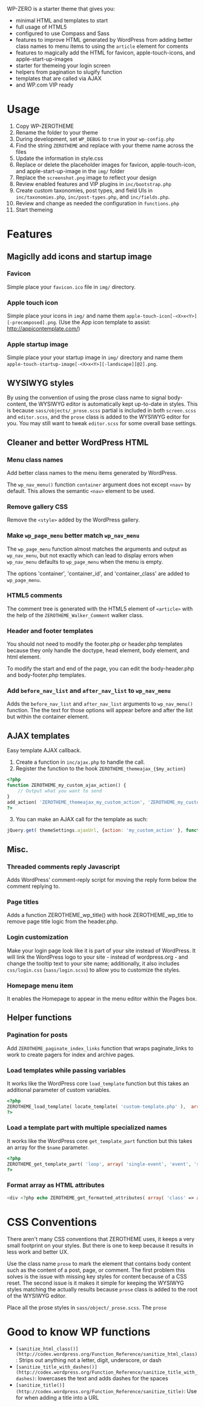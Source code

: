 
WP-ZERO is a starter theme that gives you:

* minimal HTML and templates to start
* full usage of HTML5
* configured to use Compass and Sass
* features to improve HTML generated by WordPress from adding better class names to menu items to using the ```article``` element for coments
* features to magically add the HTML for favicon, apple-touch-icons, and apple-start-up-images
* starter for themeing your login screen
* helpers from pagination to slugify function
* templates that are called via AJAX
* and WP.com VIP ready 

# Usage #

1. Copy WP-ZEROTHEME
2. Rename the folder to your theme
3. During development, set ```WP_DEBUG``` to ```true``` in your ```wp-config.php```
3. Find the string ```ZEROTHEME``` and replace with your theme name across the files
4. Update the information in style.css
5. Replace or delete the placeholder images for favicon, apple-touch-icon, and apple-start-up-image in the ```img/``` folder
6. Replace the ```screenshot.png``` image to reflect your design
7. Review enabled features and VIP plugins in ```inc/bootstrap.php```
8. Create custom taxonomies, post types, and field UIs in ```inc/taxonomies.php```, ```inc/post-types.php```, and ```inc/fields.php```.
9. Review and change as needed the configuration in ```functions.php```
10. Start themeing

# Features #

## Magiclly add icons and startup image ##

### Favicon ###
Simple place your ```favicon.ico``` file in ```img/``` directory.

### Apple touch icon ###
Simple place your icons in ```img/``` and name them ```apple-touch-icon[-<X>x<Y>][-precomposed].png```. (Use the App icon template to assist: http://appicontemplate.com/)

### Apple startup image ###
Simple place your your startup image in ```img/``` directory and name them ```apple-touch-startup-image[-<X>x<Y>][-landscape][@2].png```.

## WYSIWYG styles ##
By using the convention of using the prose class name to signal body-content, the WYSIWYG editor is automatically kept up-to-date in styles.
This is because ```sass/objects/_prose.scss``` partial is included in both ```screen.scss``` and ```editor.scss```, and the ```prose``` class is added to the WYSIWYG editor for you. You may still want to tweak ```editor.scss``` for some overall base settings.


## Cleaner and better WordPress HTML ###

### Menu class names ###
Add better class names to the menu items generated by WordPress.

The ```wp_nav_menu()``` function ```container``` argument does not except ```<nav>``` by default. This allows the semantic ```<nav>``` element to be used.

### Remove gallery CSS ###
Remove the ```<style>``` added by the WordPress gallery.

### Make ```wp_page_menu``` better match ```wp_nav_menu``` ###
The ```wp_page_menu``` function almost matches the arguments and output as ```wp_nav_menu```, but not exactly which 
can lead to display errors when ```wp_nav_menu``` defaults to ```wp_page_menu``` when the menu is empty.

The options 'container', 'container_id', and 'container_class' are added to ```wp_page_menu```.

### HTML5 comments ###
The comment tree is generated with the HTML5 element of ```<article>``` with the help of the ```ZEROTHEME_Walker_Comment``` walker class.

### Header and footer templates ###
You should not need to modify the footer.php or header.php templates because they only handle the doctype, head element, body element, and html element.

To modify the start and end of the page, you can edit the body-header.php and body-footer.php templates.

### Add ```before_nav_list``` and ```after_nav_list``` to ```wp_nav_menu``` ###
Adds the ```before_nav_list``` and ```after_nav_list``` arguments to ```wp_nav_menu()``` function. The the text for those options will appear before and after the list but within the container element.


## AJAX templates ##
Easy template AJAX callback.

1. Create a function in ```inc/ajax.php``` to handle the call.
2. Register the function to the hook ```ZEROTHEME_themeajax_{$my_action}```

```php
<?php
function ZEROTHEME_my_custom_ajax_action() {
	// Output what you want to send
}
add_action( 'ZEROTHEME_themeajax_my_custom_action', 'ZEROTHEME_my_custom_ajax_action' );
?>
```

3. You can make an AJAX call for the template as such:

```javascript
jQuery.get( themeSettings.ajaxUrl, {action: 'my_custom_action' }, function( data, textStatus ){}, 'html' );
```

## Misc. ##

### Threaded comments reply Javascript ###
Adds WordPress' comment-reply script for moving the reply form below the comment replying to.


### Page titles ###
Adds a function ZEROTHEME_wp_title() with hook ZEROTHEME_wp_title to remove page title logic from the header.php.

### Login customization ###
Make your login page look like it is part of your site instead of WordPress. It will link the WordPress logo to your site - instead of wordpress.org - and change the tooltip text to your site name; additionally, it also includes ```css/login.css``` (```sass/login.scss```) to allow you to customize the styles.

### Homepage menu item ###

It enables the Homepage to appear in the menu editor within the Pages box.



## Helper functions ##

### Pagination for posts ###
Add ```ZEROTHEME_paginate_index_links``` function that wraps paginate_links to work to create pagers for index and archive pages.

### Load templates while passing variables ###

It works like the WordPress core ```load_template``` function but this takes an additional parameter of custom variables.

```php
<?php
ZEROTHEME_load_template( locate_template( 'custom-template.php' ),  array( 'foo' => 'The value for the $foo var in the template' ) );
?>
```


### Load a template part with multiple specialized names  ###

It works like the WordPress core ```get_template_part``` function but this takes an array for the ```$name``` parameter.

```php
<?php
ZEROTHEME_get_template_part( 'loop', array( 'single-event', 'event', 'single' ) );
?>
```


### Format array as HTML attributes ###

```php
<div <?php echo ZEROTHEME_get_formatted_attributes( array( 'class' => array('first', 'push1', 'span3'), 'id' => 'album', 'data-name' => 'french' ) ); ?>>
```




# CSS Conventions #

There aren't many CSS conventions that ZEROTHEME uses, it keeps a very small footprint on your styles. But there is one
to keep because it results in less work and better UX.

Use the class name ```prose``` to mark the element that contains body content such as the content of a post, page, or comment.
The first problem this solves is the issue with missing key styles for content because of a CSS reset.
The second issue is it makes it simple for keeping the WYSIWYG styles matching the actually results because ```prose```
class is added to the root of the WYSIWYG editor.

Place all the prose styles in ```sass/object/_prose.scss```. The ```prose```


# Good to know WP functions #
* ```[sanitize_html_class()](http://codex.wordpress.org/Function_Reference/sanitize_html_class)```: Strips out anything not a letter, digit, underscore, or dash
* ```[sanitize_title_with_dashes()](http://codex.wordpress.org/Function_Reference/sanitize_title_with_dashes)```: lowercases the text and adds dashes for the spaces
* ```[sanitize_title()](http://codex.wordpress.org/Function_Reference/sanitize_title)```: Use for when adding a title into a URL







